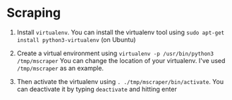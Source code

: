 # Scraping

1. Install `virtualenv`. You can install the virtualenv tool using
   `sudo apt-get install python3-virtualenv` (on Ubuntu)

2. Create a virtual environment using
   `virtualenv -p /usr/bin/python3 /tmp/mscraper` 
   You can change the location of your virtualenv. I've used
   `/tmp/mscraper` as an example.
   
3. Then activate the virtualenv using
   `. ./tmp/mscraper/bin/activate`. You can deactivate it by typing
   `deactivate` and hitting enter
